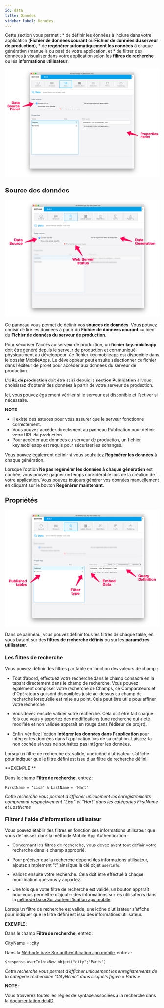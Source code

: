 ```yaml
---
id: data
title: Données
sidebar_label: Données
---
```

Cette section vous permet : * de définir les données à inclure dans votre application (**Fichier de données courant** ou **Fichier de données du serveur de production**), * de **regénérer automatiquement les données** à chaque génération (manuelle ou pas) de votre application, et * de filtrer des données à visualiser dans votre application selon les **filtres de recherche** ou les **informations utilisateur**.

![Data section](assets/project-editor/Data-tab-4D-for-iOS.png)

## Source des données

![Data section](assets/project-editor/Data-source-panel-4D-for-iOS.png)

Ce panneau vous permet de définir vos **sources de données**. Vous pouvez choisir de lire les données à partir du **Fichier de données courant** ou bien du **Fichier de données du serveur de production**.

Pour sécuriser l'accès au serveur de production, un **fichier key.mobileapp** doit être généré depuis le serveur de production et communiqué physiquement au développeur. Ce fichier key.mobileapp est disponible dans le dossier MobileApps. Le développeur peut ensuite sélectionner ce fichier dans l’éditeur de projet pour accéder aux données du serveur de production.

L'**URL de production** doit être saisi depuis la **section Publication** si vous choisissez d’obtenir des données à partir de votre serveur de production.

Ici, vous pouvez également vérifier si le serveur est disponible et l’activer si nécessaire.<div class = "tips"> 

**NOTE**

* Il existe des astuces pour vous assurer que le serveur fonctionne correctement.
* Vous pouvez accéder directement au panneau Publication pour définir votre URL de production.
* Pour accéder aux données du serveur de production, un fichier key.mobileapp est requis pour sécuriser les échanges.</div> 

Vous pouvez également définir si vous souhaitez **Regénérer les données** à chaque génération.

Lorsque l'option **Ne pas regénérer les données à chaque génération** est cochée, vous pouvez gagner un temps considérable lors de la création de votre application. Vous pouvez toujours générer vos données manuellement en cliquant sur le bouton **Regénérer maintenant**.

## Propriétés

![Data section](assets/project-editor/Properties-Panel-4D-for-iOS.png)

Dans ce panneau, vous pouvez définir tous les filtres de chaque table, en vous basant sur des **filtres de recherche définis** ou sur les **paramètres utilisateur**.

### Les filtres de recherche

Vous pouvez définir des filtres par table en fonction des valeurs de champ :

* Tout d’abord, effectuez votre recherche dans le champ consacré en la tapant directement dans le champ de recherche. Vous pouvez également composer votre recherche de Champs, de Comparateurs et d'Opérateurs qui sont disponibles juste au-dessus du champ de recherche lorsqu’elle est mise au point. Cela peut être utile pour affiner votre recherche

* Vous devez ensuite valider votre recherche. Cela doit être fait chaque fois que vous y apportez des modifications (une recherche qui a été modifiée et non validée apparaît en rouge dans l’éditeur de projet).

* Enfin, vérifiez l'option **Intégrer les données dans l'application** pour intégrer les données dans l’application lors de sa création. Laissez-la non cochée si vous ne souhaitez pas intégrer les données.

Lorsqu’un filtre de recherche est valide, une icône d’utilisateur s’affiche pour indiquer que le filtre défini est issu d'un filtre de recherche défini.<div class = "tips"> 

**EXEMPLE **

Dans le champ **Filtre de recherche**, entrez :

    FirstName = 'Lisa' & LastName = 'Hart'

*Cette recherche vous permet d'afficher uniquement les enregistrements comprenant respectivement "Lisa" et "Hart" dans les catégories FirstName et LastName*</div> 

### Filtrer à l'aide d'informations utilisateur

Vous pouvez établir des filtres en fonction des informations utilisateur que vous définissez dans la méthode Mobile App Authentication :

* Concernant les filtres de recherche, vous devez avant tout définir votre recherche dans le champ approprié.

* Pour préciser que la recherche dépend des informations utilisateur, ajoutez simplement ":" ainsi que la clé objet `userinfo`.

* Validez ensuite votre recherche. Cela doit être effectué à chaque modification que vous y apportez.

* Une fois que votre filtre de recherche est validé, un bouton apparaît pour vous permettre d’ajouter des informations sur les utilisateurs dans la [méthode base Sur authentification app mobile](http://doc.4d.com/4Dv17R3/4D/17-R3/On-Mobile-App-Authentication-database-method.301-3906587.en.html).

Lorsqu’un filtre de recherche est valide, une icône d’utilisateur s’affiche pour indiquer que le filtre défini est issu des informations utilisateur.<div class = "tips"> 

**EXEMPLE :**

Dans le champ **Filtre de recherche**, entrez :

CityName = :city

Dans la [Méthode base Sur authentification app mobile](http://doc.4d.com/4Dv17R3/4D/17-R3/On-Mobile-App-Authentication-database-method.301-3906587.en.html), entrez :

    $response.userInfo:=New object("city";"Paris")

*Cette recherche vous permet d’afficher uniquement les enregistrements de la catégorie recherchée "CityName" dans lesquels figure « Paris »*</div> <div class = "tips"> 

**NOTE :**

Vous trouverez toutes les règles de syntaxe associées à la recherche dans la [documentation de 4D](http://livedoc.4d.com/4D-Language-Reference-17-R3/ORDA-DataClass/dataClassquery.301-3907505.en.html).</div>
